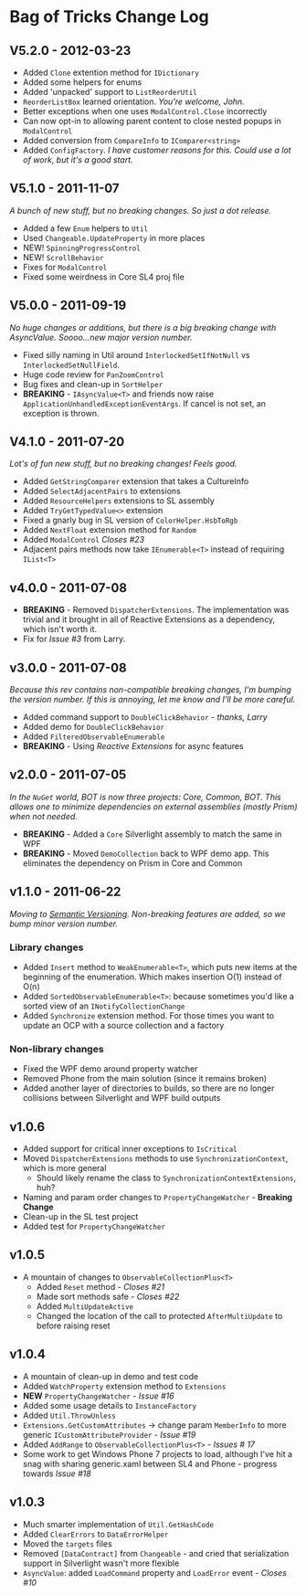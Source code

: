 # Bag of Tricks Change Log #

## V5.2.0 - 2012-03-23
* Added `Clone` extention method for `IDictionary`
* Added some helpers for enums
* Added 'unpacked' support to `ListReorderUtil`
* `ReorderListBox` learned orientation. *You're welcome, John.*
* Better exceptions when one uses `ModalControl.Close` incorrectly
* Can now opt-in to allowing parent content to close nested popups in `ModalControl`
* Added conversion from `CompareInfo` to `IComparer<string>`
* Added `ConfigFactory`. *I have customer reasons for this. Could use a lot of work, but it's a good start.*

## V5.1.0 - 2011-11-07
*A bunch of new stuff, but no breaking changes. So just a dot release.*

* Added a few `Enum` helpers to `Util`
* Used `Changeable.UpdateProperty` in more places
* NEW! `SpinningProgressControl`
* NEW! `ScrollBehavior`
* Fixes for `ModalControl`
* Fixed some weirdness in Core SL4 proj file

## V5.0.0 - 2011-09-19
*No huge changes or additions, but there is a big breaking change with AsyncValue<T>. Soooo...new major version number.*

* Fixed silly naming in Util around `InterlockedSetIfNotNull` vs `InterlockedSetNullField`.
* Huge code review for `PanZoomControl`
* Bug fixes and clean-up in `SortHelper`
* **BREAKING** - `IAsyncValue<T>` and friends now raise `ApplicationUnhandledExceptionEventArgs`. If cancel is not set, an exception is thrown.

## V4.1.0 - 2011-07-20
*Lot's of fun new stuff, but no breaking changes! Feels good.*

* Added `GetStringComparer` extension that takes a CultureInfo
* Added `SelectAdjacentPairs` to extensions
* Added `ResourceHelpers` extensions to SL assembly
* Added `TryGetTypedValue<>` extension
* Fixed a gnarly bug in SL version of `ColorHelper.HsbToRgb`
* Added `NextFloat` extension method for `Random`
* Added `ModalControl` *Closes #23*
* Adjacent pairs methods now take `IEnumerable<T>` instead of requiring `IList<T>`

## v4.0.0 - 2011-07-08

* **BREAKING** - Removed `DispatcherExtensions`. The implementation was trivial and it brought in all of Reactive Extensions as a dependency, which isn't worth it.
* Fix for *Issue #3* from Larry.

## v3.0.0 - 2011-07-08

*Because this rev contains non-compatible breaking changes, I'm bumping the version number. If this is annoying, let me know and I'll be more careful.*

* Added command support to `DoubleClickBehavior` - *thanks, Larry*
* Added demo for `DoubleClickBehavior`
* Added `FilteredObservableEnumerable`
* **BREAKING** - Using *Reactive Extensions* for async features

## v2.0.0 - 2011-07-05

*In the `NuGet` world, BOT is now three projects: Core, Common, BOT. This allows one to minimize dependencies on external assemblies (mostly Prism) when not needed.*

* **BREAKING** - Added a `Core` Silverlight assembly to match the same in WPF
* **BREAKING** - Moved `DemoCollection` back to WPF demo app. This eliminates the dependency on Prism in Core and Common

## v1.1.0 - 2011-06-22 ##

*Moving to [Semantic Versioning](http://semver.org/). Non-breaking features are added, so we bump minor version number.*

### Library changes ###

* Added `Insert` method to `WeakEnumerable<T>`, which puts new items at the beginning of the enumeration. Which makes insertion O(1) instead of O(n)
* Added `SortedObservableEnumerable<T>`: because sometimes you'd like a sorted view of an `INotifyCollectionChange`
* Added `Synchronize` extension method. For those times you want to update an OCP<T> with a source collection and a factory

### Non-library changes ###

* Fixed the WPF demo around property watcher
* Removed Phone from the main solution (since it remains broken)
* Added another layer of directories to builds, so there are no longer collisions between Silverlight and WPF build outputs

## v1.0.6 ##
* Added support for critical inner exceptions to `IsCritical`
* Moved `DispatcherExtensions` methods to use `SynchronizationContext`, which is more general
  * Should likely rename the class to `SynchronizationContextExtensions`, huh?
* Naming and param order changes to `PropertyChangeWatcher` - **Breaking Change**
* Clean-up in the SL test project
* Added test for `PropertyChangeWatcher`

## v1.0.5 ##
* A mountain of changes to `ObservableCollectionPlus<T>`
  * Added `Reset` method - *Closes #21*
  * Made sort methods safe - *Closes #22*
  * Added `MultiUpdateActive`
  * Changed the location of the call to protected `AfterMultiUpdate` to before raising reset

## v1.0.4 ##
* A mountain of clean-up in demo and test code
* Added `WatchProperty` extension method to `Extensions`
* **NEW** `PropertyChangeWatcher` - *Issue #16*
* Added some usage details to `InstanceFactory`
* Added `Util.ThrowUnless`
* `Extensions.GetCustomAttributes` -> change param `MemberInfo` to more generic `ICustomAttributeProvider` - *Issue #19*
* Added `AddRange` to `ObservableCollectionPlus<T>` - *Issues # 17*
* Some work to get Windows Phone 7 projects to load, although I've hit a snag with sharing generic.xaml between SL4 and Phone - progress towards *Issue #18*

## v1.0.3 ##
* Much smarter implementation of `Util.GetHashCode`
* Added `ClearErrors` to `DataErrorHelper`
* Moved the `targets` files
* Removed `[DataContract]` from `Changeable` - and cried that serialization support in Silverlight wasn't more flexible
* `AsyncValue`: added `LoadCommand` property and `LoadError` event - *Closes #10*
